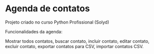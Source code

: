 # Agenda de contatos
Projeto criado no curso Python Profissional (Solyd)

Funcionalidades da agenda:

Mostrar todos contatos, buscar contato, incluir contato, editar contato, excluir contato, exportar contatos para CSV, importar contatos CSV.
